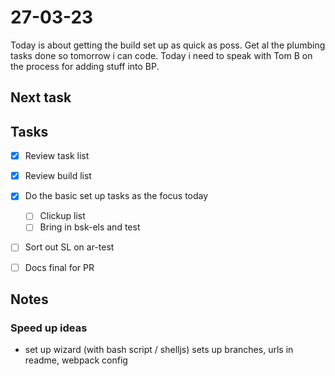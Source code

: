 # 27-03-23

Today is about getting the build set up as quick as poss. Get al the plumbing tasks done so tomorrow i can code.
Today i need to speak with Tom B on the process for adding stuff into BP.

## Next task


## Tasks
- [x] Review task list
- [x] Review build list
- [x] Do the basic set up tasks as the focus today
  - [ ] Clickup list
  - [ ] Bring in bsk-els and test
- [ ] Sort out SL on ar-test
- [ ] Docs final for PR


## Notes

### Speed up ideas
- set up wizard (with bash script / shelljs)
    sets up branches,
    urls in readme,
    webpack config


